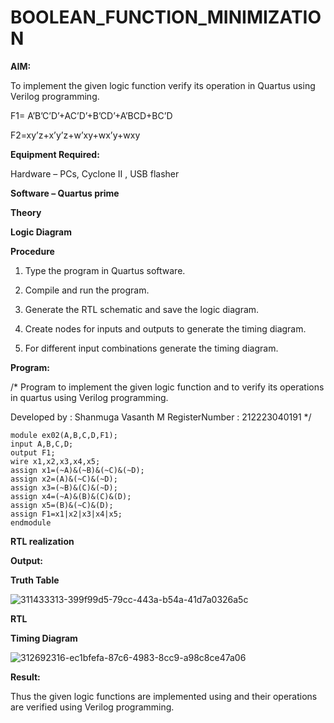 # BOOLEAN_FUNCTION_MINIMIZATION

**AIM:**

To implement the given logic function verify its operation in Quartus using Verilog programming.

F1= A’B’C’D’+AC’D’+B’CD’+A’BCD+BC’D 

F2=xy’z+x’y’z+w’xy+wx’y+wxy

**Equipment Required:**

Hardware – PCs, Cyclone II , USB flasher

**Software – Quartus prime**

**Theory**

**Logic Diagram**

**Procedure**

1.	Type the program in Quartus software.

2.	Compile and run the program.

3.	Generate the RTL schematic and save the logic diagram.

4.	Create nodes for inputs and outputs to generate the timing diagram.

5.	For different input combinations generate the timing diagram.


**Program:**

/* Program to implement the given logic function and to verify its operations in quartus using Verilog programming. 

Developed by : Shanmuga Vasanth M RegisterNumber : 212223040191  */

```
module ex02(A,B,C,D,F1);
input A,B,C,D;
output F1;
wire x1,x2,x3,x4,x5;
assign x1=(~A)&(~B)&(~C)&(~D);
assign x2=(A)&(~C)&(~D);
assign x3=(~B)&(C)&(~D);
assign x4=(~A)&(B)&(C)&(D);
assign x5=(B)&(~C)&(D);
assign F1=x1|x2|x3|x4|x5;
endmodule
```

**RTL realization**

**Output:**


**Truth Table**

![311433313-399f99d5-79cc-443a-b54a-41d7a0326a5c](https://github.com/shanmugavasanth/BOOLEAN_FUNCTION_MINIMIZATION/assets/144870621/6fe2526f-a70e-419b-aded-98ef5293f09f)


**RTL**

**Timing Diagram**

![312692316-ec1bfefa-87c6-4983-8cc9-a98c8ce47a06](https://github.com/shanmugavasanth/BOOLEAN_FUNCTION_MINIMIZATION/assets/144870621/a988a3ce-2a02-4ae6-88a2-632fbf5beee4)


**Result:**

Thus the given logic functions are implemented using and their operations are verified using Verilog programming.

